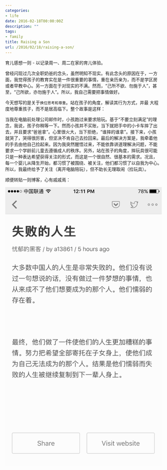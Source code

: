```yaml
---
categories:
- life
date: 2016-02-18T00:00:00Z
description: ""
tags:
- family
title: Raising a Son
url: /2016/02/18/raising-a-son/
---
```



育儿感想一则 - 以记录周一、周二在家的育儿体验。

曾经闪现过几次全职奶爸的念头，虽然明知不现实。有此念头的原因在于，一方
面，我觉得孩子的教育实在是一件很重要的事情，重在亲历亲为，而不是学区房
或者早教中心。另一方面在于对现实的不满。然而，“己所不欲、勿施于人”，甚
至，“己所欲，亦勿施于人”。所以，我自己需要把事情做好。

今天想写的是关于`换位思考和尊重`。站在孩子的角度，解读其行为方式，并最
大程度地尊重孩子，而不是居高临下。整个故事是这样：

当我在电脑前处理公司邮件时，小孩跑过来要求陪玩。基于“不要立刻满足”的理
念，我说，孩子你稍等一下。然而小孩并不买账，当下就把手中的小卡车摔了出
去，并且要求“爸爸拿”。心里很火大，当下拒绝，“谁摔的谁拿”。接下来，小孩
就哭了，哭得很厉害，但坚决不肯自己去捡回来。最后的解决方案是，我牵着他
的手去由他自己捡起来。因为我突然醒悟过来，不能依靠讲道理解决问题，不能
要求一个学龄前儿童去遵循成人的秩序。另外，站在孩子的角度，摔玩具很可能
只是一种表达希望获得关注的形式，而这是一个很自然、很基本的需求。况且，
每一个婴儿从降生开始，都习惯了被围绕、被关注，他们都习惯了以自我为中心。
所以，我最终给予了关注（离开电脑陪玩），但不助长无理取闹（捡玩具）。

顺便转贴一则博客，心有戚戚焉：

![失败的人生](/media/IMG_0382.PNG)
